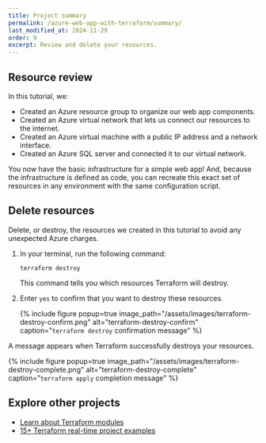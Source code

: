 ```yaml
---
title: Project summary
permalink: /azure-web-app-with-terraform/summary/
last_modified_at: 2024-11-29
order: 9
excerpt: Review and delete your resources.
---
```


## Resource review

In this tutorial, we:

- Created an Azure resource group to organize our web app components.
- Created an Azure virtual network that lets us connect our resources to the internet.
- Created an Azure virtual machine with a public IP address and a network interface.
- Created an Azure SQL server and connected it to our virtual network.

You now have the basic infrastructure for a simple web app! And, because the
infrastructure is defined as code, you can recreate this exact set of resources
in any environment with the same configuration script.

## Delete resources

Delete, or destroy, the resources we created in this tutorial to avoid any
unexpected Azure charges.

1. In your terminal, run the following command:

    ```console
    terraform destroy
    ```

    This command tells you which resources Terraform will destroy.

1. Enter `yes` to confirm that you want to destroy these resources.

    {% include figure
      popup=true
      image_path="/assets/images/terraform-destroy-confirm.png"
      alt="terraform-destroy-confirm"
      caption="`terraform destroy` confirmation message"
    %}

A message appears when Terraform successfully destroys your resources.

{% include figure
  popup=true
  image_path="/assets/images/terraform-destroy-complete.png"
  alt="terraform-destroy-complete"
  caption="`terraform apply` completion message"
%}

## Explore other projects

- [Learn about Terraform modules](https://developer.hashicorp.com/terraform/language/modules)
- [15+ Terraform real-time project examples](https://www.projectpro.io/article/terraform-projects-examples/621)


